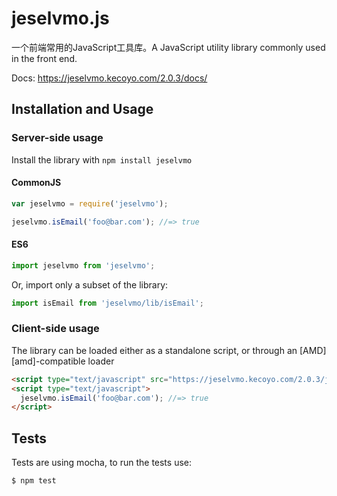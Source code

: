 # jeselvmo.js

一个前端常用的JavaScript工具库。A JavaScript utility library commonly used in the front end.

Docs: https://jeselvmo.kecoyo.com/2.0.3/docs/

## Installation and Usage

### Server-side usage

Install the library with `npm install jeselvmo`

#### CommonJS

```javascript
var jeselvmo = require('jeselvmo');

jeselvmo.isEmail('foo@bar.com'); //=> true
```

#### ES6

```javascript
import jeselvmo from 'jeselvmo';
```

Or, import only a subset of the library:

```javascript
import isEmail from 'jeselvmo/lib/isEmail';
```

### Client-side usage

The library can be loaded either as a standalone script, or through an [AMD][amd]-compatible loader

```html
<script type="text/javascript" src="https://jeselvmo.kecoyo.com/2.0.3/jeselvmo.min.js"></script>
<script type="text/javascript">
  jeselvmo.isEmail('foo@bar.com'); //=> true
</script>
```

## Tests

Tests are using mocha, to run the tests use:

```sh
$ npm test
```
